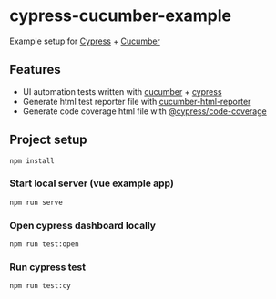 # cypress-cucumber-example

Example setup for [Cypress](https://www.cypress.io/) + [Cucumber](https://cucumber.io/)

## Features
* UI automation tests written with [cucumber](https://cucumber.io/) + [cypress](https://www.cypress.io/)
* Generate html test reporter file with [cucumber-html-reporter](https://github.com/gkushang/cucumber-html-reporter#readme)
* Generate code coverage html file with [@cypress/code-coverage](https://docs.cypress.io/guides/tooling/code-coverage.html)

## Project setup
```
npm install
```

### Start local server (vue example app)
```
npm run serve
```

### Open cypress dashboard locally
```
npm run test:open
```

### Run cypress test 
```
npm run test:cy
```
